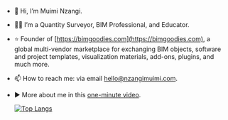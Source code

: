 - 👋 Hi, I’m Muimi Nzangi.
- 👷🏽 I’m a Quantity Surveyor, BIM Professional, and Educator.
- ⭐ Founder of [https://bimgoodies.com](https://bimgoodies.com), a global multi-vendor marketplace for exchanging BIM objects, software and project templates, visualization materials, add-ons, plugins, and much more.
- 📫 How to reach me: via email hello@nzangimuimi.com.
- ▶ More about me in this [one-minute video](https://youtu.be/sQUCCKuGcdI).

  [![Top Langs](https://github-readme-stats.vercel.app/api/top-langs/?username=Muimi81&layout=donut)](https://github.com/Muimi81/github-readme-stats)

<!---
Muimi81/Muimi81 is a ✨ special ✨ repository because its `README.md` (this file) appears on your GitHub profile.
You can click the Preview link to take a look at your changes.
--->
